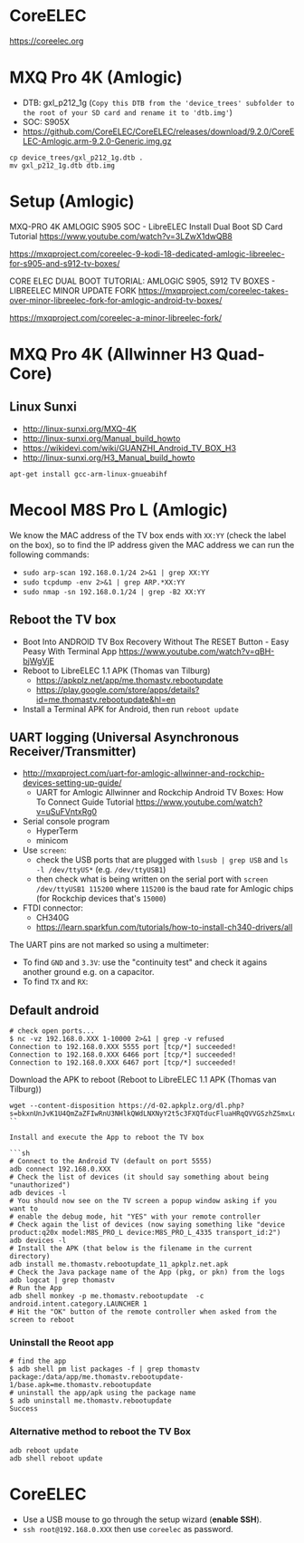 # CoreELEC

https://coreelec.org

# MXQ Pro 4K (Amlogic)

- DTB: gxl_p212_1g (`Copy this DTB from the 'device_trees' subfolder to the root of your SD card and rename it to 'dtb.img'`)
- SOC: S905X
- https://github.com/CoreELEC/CoreELEC/releases/download/9.2.0/CoreELEC-Amlogic.arm-9.2.0-Generic.img.gz

```
cp device_trees/gxl_p212_1g.dtb .
mv gxl_p212_1g.dtb dtb.img
```

# Setup (Amlogic)

MXQ-PRO 4K AMLOGIC S905 SOC - LibreELEC Install Dual Boot SD Card Tutorial
https://www.youtube.com/watch?v=3LZwX1dwQB8

https://mxqproject.com/coreelec-9-kodi-18-dedicated-amlogic-libreelec-for-s905-and-s912-tv-boxes/

CORE ELEC DUAL BOOT TUTORIAL: AMLOGIC S905, S912 TV BOXES - LIBREELEC MINOR UPDATE FORK
https://mxqproject.com/coreelec-takes-over-minor-libreelec-fork-for-amlogic-android-tv-boxes/

https://mxqproject.com/coreelec-a-minor-libreelec-fork/

# MXQ Pro 4K (Allwinner H3 Quad-Core)

## Linux Sunxi

- http://linux-sunxi.org/MXQ-4K
- http://linux-sunxi.org/Manual_build_howto
- https://wikidevi.com/wiki/GUANZHI_Android_TV_BOX_H3
- http://linux-sunxi.org/H3_Manual_build_howto

```
apt-get install gcc-arm-linux-gnueabihf
```

# Mecool M8S Pro L (Amlogic)

We know the MAC address of the TV box ends with `XX:YY` (check the label on the box),
so to find the IP address given the MAC address we can run the following commands:

- `sudo arp-scan 192.168.0.1/24 2>&1 | grep XX:YY`
- `sudo tcpdump -env 2>&1 | grep ARP.*XX:YY`
- `sudo nmap -sn 192.168.0.1/24 | grep -B2 XX:YY`

## Reboot the TV box

- Boot Into ANDROID TV Box Recovery Without The RESET Button - Easy Peasy With Terminal App
  https://www.youtube.com/watch?v=qBH-bjWgVjE
- Reboot to LibreELEC 1.1 APK (Thomas van Tilburg)
    - https://apkplz.net/app/me.thomastv.rebootupdate
    - https://play.google.com/store/apps/details?id=me.thomastv.rebootupdate&hl=en
- Install a Terminal APK for Android, then run `reboot update`

## UART logging (Universal Asynchronous Receiver/Transmitter)

- http://mxqproject.com/uart-for-amlogic-allwinner-and-rockchip-devices-setting-up-guide/
    - UART for Amlogic Allwinner and Rockchip Android TV Boxes: How To Connect Guide Tutorial
      https://www.youtube.com/watch?v=uSuFVntxRg0
- Serial console program
    - HyperTerm
    - minicom
- Use `screen`:
    - check the USB ports that are plugged with `lsusb | grep USB` and `ls -l /dev/ttyUS*`
      (e.g. `/dev/ttyUSB1`)
    - then check what is being written on the serial port with `screen /dev/ttyUSB1 115200`
      where `115200` is the baud rate for Amlogic chips (for Rockchip devices that's `15000`)
- FTDI connector:
    - CH340G
    - https://learn.sparkfun.com/tutorials/how-to-install-ch340-drivers/all

The UART pins are not marked so using a multimeter:

- To find `GND` and `3.3V`: use the "continuity test" and check it agains
  another ground e.g. on a capacitor.
- To find `TX` and `RX`:

## Default android

```
# check open ports...
$ nc -vz 192.168.0.XXX 1-10000 2>&1 | grep -v refused
Connection to 192.168.0.XXX 5555 port [tcp/*] succeeded!
Connection to 192.168.0.XXX 6466 port [tcp/*] succeeded!
Connection to 192.168.0.XXX 6467 port [tcp/*] succeeded!
```


Download the APK to reboot (Reboot to LibreELEC 1.1 APK (Thomas van Tilburg))

```
wget --content-disposition https://d-02.apkplz.org/dl.php?s=bkxnUnJvK1U4QmZaZFIwRnU3NHlkQWdLNXNyY2t5c3FXQTducFluaHRqQVVGSzhZSmxLdnhVZkhiYTF3ZUlxQ3kwenVhTFVJQnNJTEpLMkhsQ2V2cUU4RUxtYXdrRTZ3aDhySkJJRm9Cd1JGWldOdEpEeU4vcmhaeU5PZEpSRWo3K3RyRm0yWkk2Q2QvV2lHTXZ4RjN3PT0=
``

Install and execute the App to reboot the TV box

```sh
# Connect to the Android TV (default on port 5555)
adb connect 192.168.0.XXX
# Check the list of devices (it should say something about being "unauthorized")
adb devices -l
# You should now see on the TV screen a popup window asking if you want to
# enable the debug mode, hit "YES" with your remote controller
# Check again the list of devices (now saying something like "device product:q20x model:M8S_PRO_L device:M8S_PRO_L_4335 transport_id:2")
adb devices -l
# Install the APK (that below is the filename in the current directory)
adb install me.thomastv.rebootupdate_11_apkplz.net.apk
# Check the Java package name of the App (pkg, or pkn) from the logs
adb logcat | grep thomastv
# Run the App
adb shell monkey -p me.thomastv.rebootupdate  -c android.intent.category.LAUNCHER 1
# Hit the "OK" button of the remote controller when asked from the screen to reboot
```

### Uninstall the Reoot app

```
# find the app
$ adb shell pm list packages -f | grep thomastv
package:/data/app/me.thomastv.rebootupdate-1/base.apk=me.thomastv.rebootupdate
# uninstall the app/apk using the package name
$ adb uninstall me.thomastv.rebootupdate
Success
```

### Alternative method to reboot the TV Box

```
adb reboot update
adb shell reboot update
```

# CoreELEC

- Use a USB mouse to go through the setup wizard (**enable SSH**).
- `ssh root@192.168.0.XXX` then use `coreelec` as password.
